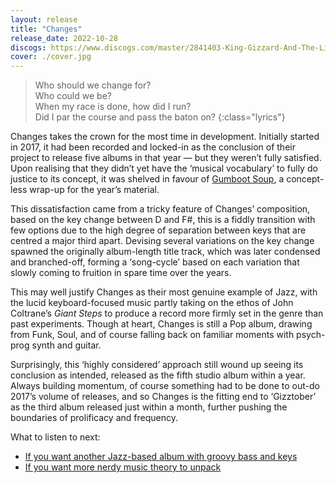 ```yaml
---
layout: release
title: "Changes"
release_date: 2022-10-28
discogs: https://www.discogs.com/master/2841403-King-Gizzard-And-The-Lizard-Wizard-Changes
cover: ./cover.jpg
---
```


> Who should we change for?  
> Who could we be?  
> When my race is done, how did I run?  
> Did I par the course and pass the baton on?
{:class="lyrics"}

Changes takes the crown for the most time in development. Initially started in 2017, it had been recorded and locked-in as the conclusion of their project to release five albums in that year — but they weren’t fully satisfied. Upon realising that they didn’t yet have the ‘musical vocabulary’ to fully do justice to its concept, it was shelved in favour of [Gumboot Soup](../gumboot-soup), a concept-less wrap-up for the year’s material.

This dissatisfaction came from a tricky feature of Changes’ composition, based on the key change between D and F#, this is a fiddly transition with few options due to the high degree of separation between keys that are centred a major third apart. Devising several variations on the key change spawned the originally album-length title track, which was later condensed and branched-off, forming a ‘song-cycle’ based on each variation that slowly coming to fruition in spare time over the years.

This may well justify Changes as their most genuine example of Jazz, with the lucid keyboard-focused music partly taking on the ethos of John Coltrane’s _Giant Steps_ to produce a record more firmly set in the genre than past experiments. Though at heart, Changes is still a Pop album, drawing from Funk, Soul, and of course falling back on familiar moments with psych-prog synth and guitar.

Surprisingly, this ‘highly considered’ approach still wound up seeing its conclusion as intended, released as the fifth studio album within a year. Always building momentum, of course something had to be done to out-do 2017’s volume of releases, and so Changes is the fitting end to ‘Gizztober’ as the third album released just within a month, further pushing the boundaries of prolificacy and frequency.

What to listen to next:

*   [If you want another Jazz-based album with groovy bass and keys](../sketches-of-brunswick-east)
*   [If you want more nerdy music theory to unpack](../polygondwanaland)
